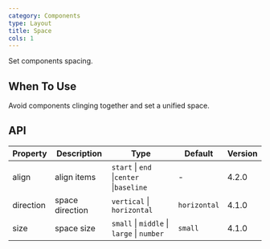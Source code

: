 ```yaml
---
category: Components
type: Layout
title: Space
cols: 1
---
```


Set components spacing.

## When To Use

Avoid components clinging together and set a unified space.

## API

| Property | Description | Type | Default | Version |
| --- | --- | --- | --- | --- |
| align | align items | `start` \| `end` \|`center` \|`baseline` | - | 4.2.0 |
| direction | space direction | `vertical` \| `horizontal` | `horizontal` | 4.1.0 |
| size | space size | `small` \| `middle` \| `large` \| `number` | `small` | 4.1.0 |
